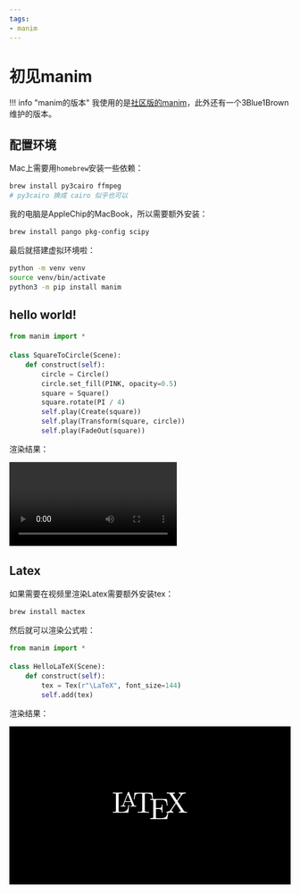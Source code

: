 ```yaml
---
tags:
- manim
---
```


# 初见manim
!!! info "manim的版本"
    我使用的是[社区版的manim](https://docs.manim.community)，此外还有一个3Blue1Brown维护的版本。
## 配置环境
Mac上需要用`homebrew`安装一些依赖：
```bash
brew install py3cairo ffmpeg
# py3cairo 换成 cairo 似乎也可以
```
我的电脑是AppleChip的MacBook，所以需要额外安装：
```bash
brew install pango pkg-config scipy
```
最后就搭建虚拟环境啦：
```bash
python -m venv venv
source venv/bin/activate
python3 -m pip install manim
```
## hello world!

```python
from manim import *

class SquareToCircle(Scene):
    def construct(self):
        circle = Circle()
        circle.set_fill(PINK, opacity=0.5)
        square = Square()
        square.rotate(PI / 4)
        self.play(Create(square))
        self.play(Transform(square, circle))
        self.play(FadeOut(square))
```

渲染结果：

![type:video](./assets/SquareToCircle.mp4)

## Latex

如果需要在视频里渲染Latex需要额外安装tex：
```bash
brew install mactex
```

然后就可以渲染公式啦：
```python
from manim import *

class HelloLaTeX(Scene):
    def construct(self):
        tex = Tex(r"\LaTeX", font_size=144)
        self.add(tex)
```

渲染结果：

![](./assets/HelloLaTeX_ManimCE_v0.18.1.png)